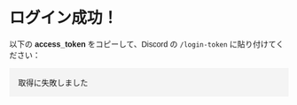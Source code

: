 <!DOCTYPE html>
<html lang="ja">
<head>
  <meta charset="UTF-8">
  <title>Discord OAuth2 Callback</title>
  <style>
    body { font-family: sans-serif; padding: 2rem; }
    pre  { background: #f4f4f4; padding: 1rem; overflow-x: auto; }
  </style>
</head>
<body>
  <h1>ログイン成功！</h1>
  <p>以下の <strong>access_token</strong> をコピーして、Discord の <code>/login-token</code> に貼り付けてください：</p>
  <pre id="token">取得に失敗しました</pre>
  <script>
    // ハッシュフラグメント (#access_token=...) からトークンだけ抽出
    const hash  = new URLSearchParams(location.hash.slice(1));
    const token = hash.get("access_token");
    document.getElementById("token").textContent = token || "取得に失敗しました";
  </script>
</body>
</html>
